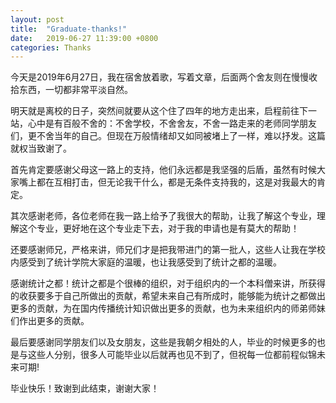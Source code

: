 ```yaml
---
layout: post
title:  "Graduate-thanks!"
date:   2019-06-27 11:39:00 +0800
categories: Thanks
---
```


今天是2019年6月27日，我在宿舍放着歌，写着文章，后面两个舍友则在慢慢收拾东西，一切都非常平淡自然。

明天就是离校的日子，突然间就要从这个住了四年的地方走出来，启程前往下一站，心中是有百般不舍的：不舍学校，不舍舍友，不舍一路走来的老师同学朋友们，更不舍当年的自己。但现在万般情绪却又如同被堵上了一样，难以抒发。这篇就权当致谢了。

首先肯定要感谢父母这一路上的支持，他们永远都是我坚强的后盾，虽然有时候大家嘴上都在互相打击，但无论我干什么，都是无条件支持我的，这是对我最大的肯定。

其次感谢老师，各位老师在我一路上给予了我很大的帮助，让我了解这个专业，理解这个专业，更好地在这个专业走下去，对于我的申请也是有莫大的帮助！

还要感谢师兄，严格来讲，师兄们才是把我带进门的第一批人，这些人让我在学校内感受到了统计学院大家庭的温暖，也让我感受到了统计之都的温暖。

感谢统计之都！统计之都是个很棒的组织，对于组织内的一个本科僧来讲，所获得的收获要多于自己所做出的贡献，希望未来自己有所成时，能够能为统计之都做出更多的贡献，为在国内传播统计知识做出更多的贡献，也为未来组织内的师弟师妹们作出更多的贡献。

最后要感谢同学朋友们以及女朋友，这些是我朝夕相处的人，毕业的时候更多的也是与这些人分别，很多人可能毕业以后就再也见不到了，但祝每一位都前程似锦未来可期!

毕业快乐！致谢到此结束，谢谢大家！

